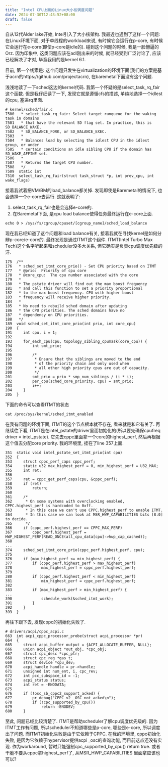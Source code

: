 ```yaml
---
title: "Intel CPU上面的Linux大小核调度问题"
date: 2024-07-30T12:43:52+08:00
draft: false
---
```

自从12代Alder lake开始, Intel引入了大小核架构. 
我最近也遇到了这样一个问题: 在Linux环境下面, 对于单线程的workload来说, 有时候它会运行在p-core, 有时候它会运行在e-core(即使p-core是idle的).
碰到这个问题的时候, 我是一脸懵逼的Orz. 因为印象中, 这类问题应该在adl刚出来的时候, 就已经受到广泛讨论了, 应该已经解决了才对, 毕竟我用的是kernel 6.1.

目前, 第一个线索是: 这个问题只发生在virtualization的环境下面(我们的方案是基于acrn的https://github.com/projectacrn), 在baremetal下面没有这个问题.

浅浅地读了一下sched这边的kernel代码. 我第一个怀疑的是select_task_rq_fair这个函数.
但是我仔细读了一下, 发现它就是遵循cfs的描述, 单纯地选择一个idlest的cpu, 塞进rq里面.
```
# kernel/sched/fair.c
7500   * select_task_rq_fair: Select target runqueue for the waking task in domains
7501   * that have the relevant SD flag set. In practice, this is SD_BALANCE_WAKE,
7502   * SD_BALANCE_FORK, or SD_BALANCE_EXEC.
7503   *
7504   * Balances load by selecting the idlest CPU in the idlest group, or under
7505   * certain conditions an idle sibling CPU if the domain has SD_WAKE_AFFINE set.
7506   *
7507   * Returns the target CPU number.
7508   */
7509  static int
7510  select_task_rq_fair(struct task_struct *p, int prev_cpu, int wake_flags)
```
接着我试着把VM/BM的load_balance都关掉. 发现即使是Baremetal的情况下, 也会选择一个e-core去运行. 这就表明了:
1. select_task_rq_fair也是会选择e-core的.
2. 在Baremetal下面, 是cpu load balance使得任务最终运行在e-core上面.
```
echo 0 > /sys/fs/cgroup/cpuset/[cgroup_name]/sched_load_balance
```
现在我已经知道了这个问题和load balance有关, 接着我就在寻找kernel是如何分辨p-core/e-core的.
最终发现是通过ITMT这个组件. ITMT(Intel Turbo Max Tech)这个名字听起来和scheduler没多大关系, 但它确实是负责cpu调度优先级的汗.
```
175  /**
176   * sched_set_itmt_core_prio() - Set CPU priority based on ITMT
177   * @prio:	Priority of cpu core
178   * @core_cpu:	The cpu number associated with the core
179   *
180   * The pstate driver will find out the max boost frequency
181   * and call this function to set a priority proportional
182   * to the max boost frequency. CPU with higher boost
183   * frequency will receive higher priority.
184   *
185   * No need to rebuild sched domain after updating
186   * the CPU priorities. The sched domains have no
187   * dependency on CPU priorities.
188   */
189  void sched_set_itmt_core_prio(int prio, int core_cpu)
190  {
191  	int cpu, i = 1;
192  
193  	for_each_cpu(cpu, topology_sibling_cpumask(core_cpu)) {
194  		int smt_prio;
195  
196  		/*
197  		 * Ensure that the siblings are moved to the end
198  		 * of the priority chain and only used when
199  		 * all other high priority cpus are out of capacity.
200  		 */
201  		smt_prio = prio * smp_num_siblings / (i * i);
202  		per_cpu(sched_core_priority, cpu) = smt_prio;
203  		i++;
204  	}
205  }
```
下面的命令可以查看ITMT的状态
```
cat /proc/sys/kernel/sched_itmt_enabled
```

在我有问题的环境下面, ITMT的这个节点根本就不存在, 看来就是和它有关了.
再继续往下看, ITMT是在intel_pstate的driver里面初始化的(所以要先确保cpufreq driver = intel_pstate).
它先去cppc里面拿一个core的highest_perf, 然后再根据这个值去分配core priority.
我的环境里,  挂在了line 357上面.
```
351  static void intel_pstate_set_itmt_prio(int cpu)
352  {
353  	struct cppc_perf_caps cppc_perf;
354  	static u32 max_highest_perf = 0, min_highest_perf = U32_MAX;
355  	int ret;
356  
357  	ret = cppc_get_perf_caps(cpu, &cppc_perf);
358  	if (ret)
359  		return;
360  
361  	/*
362  	 * On some systems with overclocking enabled, CPPC.highest_perf is hardcoded to 0xff.
363  	 * In this case we can't use CPPC.highest_perf to enable ITMT.
364  	 * In this case we can look at MSR_HWP_CAPABILITIES bits [8:0] to decide.
365  	 */
366  	if (cppc_perf.highest_perf == CPPC_MAX_PERF)
367  		cppc_perf.highest_perf = HWP_HIGHEST_PERF(READ_ONCE(all_cpu_data[cpu]->hwp_cap_cached));
368  
...
374  	sched_set_itmt_core_prio(cppc_perf.highest_perf, cpu);
375  
376  	if (max_highest_perf <= min_highest_perf) {
377  		if (cppc_perf.highest_perf > max_highest_perf)
378  			max_highest_perf = cppc_perf.highest_perf;
379  
380  		if (cppc_perf.highest_perf < min_highest_perf)
381  			min_highest_perf = cppc_perf.highest_perf;
382  
383  		if (max_highest_perf > min_highest_perf) {
...
390  			schedule_work(&sched_itmt_work);
391  		}
392  	}
393  }
```
再往下跟下去, 发现cppc的初始化失败了.
```
# drivers/acpi/cppc_acpi.c
663  int acpi_cppc_processor_probe(struct acpi_processor *pr)
664  {
665  	struct acpi_buffer output = {ACPI_ALLOCATE_BUFFER, NULL};
666  	union acpi_object *out_obj, *cpc_obj;
667  	struct cpc_desc *cpc_ptr;
668  	struct cpc_reg *gas_t;
669  	struct device *cpu_dev;
670  	acpi_handle handle = pr->handle;
671  	unsigned int num_ent, i, cpc_rev;
672  	int pcc_subspace_id = -1;
673  	acpi_status status;
674  	int ret = -ENODATA;
675  
676  	if (!osc_sb_cppc2_support_acked) {
677  		pr_debug("CPPC v2 _OSC not acked\n");
678  		if (!cpc_supported_by_cpu())
679  			return -ENODEV;
680  	}
```
至此, 问题已经比较清楚了. 
ITMT是帮助scheduler了解cpu调度优先级的. 因为ITMT工作有问题, 所以scheduler不知道哪些是p-core, 哪些是e-core, 所以调度出了问题. 而ITMT初始化失败是由于它依赖于CPPC. 在我的环境里, cppc初始化失败, 是因为它依赖于hypervisor提供acpi _osc的查询功能, 而目前这点还没有实现. 作为workaround, 暂时只能强制cpc_supported_by_cpu() return true. 或者干脆不要从cppc拿highest_perf了, 从MSR_HWP_CAPABILITIES 里面拿应该也可以?
